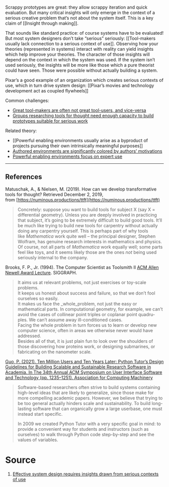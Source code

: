 Scrappy prototypes are great: they allow scrappy iteration and quick evaluation. But many critical insights will only emerge in the context of a serious creative problem that’s not about the system itself. This is a key claim of [[Insight through making]]. 

That sounds like standard practice: of course systems have to be evaluated! But most system designers don’t take “serious” seriously: [[Tool-makers usually lack connection to a serious context of use]]. 
Observing how your theories (represented in systems) interact with reality can yield insights which help improve your theories. The character of those insights will depend on the context in which the system was used. If the system isn’t used seriously, the insights will be more like those which a pure theorist could have seen. Those were possible without actually building a system.

Pixar’s a good example of an organization which creates serious contexts of use, which in turn drive system design: [[Pixar’s movies and technology development act as coupled flywheels]]

Common challenges:
- [Great tool-makers are often not great tool-users, and vice-versa](https://notes.andymatuschak.org/zHSk5HpDyrSWCMN669Sg4HU)
- [Groups researching tools for thought need enough capacity to build prototypes suitable for serious work](https://notes.andymatuschak.org/zYUNgBzgTATxnnNbzLFnuLF)

Related theory:
- [[Powerful enabling environments usually arise as a byproduct of projects pursuing their own intrinsically meaningful purposes]] 
- [Authored environments are significantly colored by authors’ motivations](https://notes.andymatuschak.org/z4wZFERkVVVVy6bN6BE8kQz)
- [Powerful enabling environments focus on expert use](https://notes.andymatuschak.org/zY3aLuvtsYS54QnymGKFGwg)

---

## References

Matuschak, A., & Nielsen, M. (2019). How can we develop transformative tools for thought? Retrieved December 2, 2019, from [https://numinous.productions/ttft](https://numinous.productions/ttft)

> Concretely: suppose you want to build tools for subject X (say X = differential geometry). Unless you are deeply involved in practicing that subject, it’s going to be extremely difficult to build good tools. It’ll be much like trying to build new tools for carpentry without actually doing any carpentry yourself. This is perhaps part of why tools like _Mathematica_ work quite well – the principal designer, Stephen Wolfram, has genuine research interests in mathematics and physics. Of course, not all parts of _Mathematica_ work equally well; some parts feel like toys, and it seems likely those are the ones _not_ being used seriously internal to the company.

Brooks, F. P., Jr. (1994). The Computer Scientist as Toolsmith II [ACM Allen Newell Award Lecture](https://notes.andymatuschak.org/z7EQ2nVGus5B1rS9CqT18g6). SIGGRAPH.

> It aims us at relevant problems, not just exercises or toy-scale problems.  
> It keeps us honest about success and failure, so that we don’t fool ourselves so easily.  
> It makes us face the _whole_problem, not just the easy or mathematical parts. In computational geometry, for example, we can’t avoid the cases of collinear point triples or coplanar point quadru- ples. We can’t assume away ill-conditioned cases.  
> Facing the whole problem in turn forces us to learn or develop new computer science, often in areas we otherwise never would have addressed.  
> Besides all of that, it is just plain fun to look over the shoulders of those discovering how proteins work, or designing submarines, or fabricating on the nanometer scale.

[Guo, P. (2021). Ten Million Users and Ten Years Later: Python Tutor’s Design Guidelines for Building Scalable and Sustainable Research Software in Academia. In The 34th Annual ACM Symposium on User Interface Software and Technology (pp. 1235–1251). Association for Computing Machinery](https://notes.andymatuschak.org/zVxPT5mYfnUZBWxMYSaTf7H)

> Software-based researchers often strive to build systems containing high-level ideas that are likely to generalize, since those make for more compelling academic papers. However, we believe that trying to be too general actually hinders scale and sustainability. To build long-lasting software that can organically grow a large userbase, one must instead start specific.
> 
> In 2009 we created Python Tutor with a very specific goal in mind: to provide a convenient way for students and instructors (such as ourselves) to walk through Python code step-by-step and see the values of variables.

# Source
1. [Effective system design requires insights drawn from serious contexts of use](https://notes.andymatuschak.org/z7EQ2nVGus5B1rS9CqT18g6) 